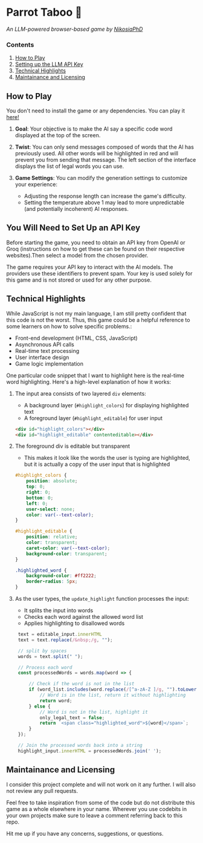 # Parrot Taboo 🦜
*An LLM-powered browser-based game by [NikosiaPhD](https://twitch.tv/nikosiaphd)*

### Contents

1. [How to Play](#how-to-play)
2. [Setting up the LLM API Key](#you-will-need-to-set-up-an-api-key)
3. [Technical Highlights](#technical-highlights)
4. [Maintainance and Licensing](#maintainance-and-licensing)

## How to Play
You don't need to install the game or any dependencies. You can play it [here!](http://nikosiaphd.github.io/ParrotTaboo)

1. **Goal**: Your objective is to make the AI say a specific code word displayed at the top of the screen.

2. **Twist**: You can only send messages composed of words that the AI has previously used. All other words will be highlighted in red and will prevent you from sending that message. The left section of the interface displays the list of legal words you can use.

3. **Game Settings**: You can modify the generation settings to customize your experience:
   - Adjusting the response length can increase the game's difficulty.
   - Setting the temperature above 1 may lead to more unpredictable (and potentially incoherent) AI responses.

## You Will Need to Set Up an API Key
Before starting the game, you need to obtain an API key from OpenAI or Groq (instructions on how to get these can be found on their respective websites).Then select a model from the chosen provider.

The game requires your API key to interact with the AI models. The providers use these identifiers to prevent spam. Your key is used solely for this game and is not stored or used for any other purpose.

## Technical Highlights
While JavaScript is not my main language, I am still pretty confident that this code is not the worst. Thus, this game could be a helpful reference to some learners on how to solve specific problems.:
- Front-end development (HTML, CSS, JavaScript)
- Asynchronous API calls
- Real-time text processing
- User interface design
- Game logic implementation

One particular code snippet that I want to highlight here is the real-time word highlighting. Here's a high-level explanation of how it works:

1. The input area consists of two layered `div` elements:
   - A background layer (`#highlight_colors`) for displaying highlighted text
   - A foreground layer (`#highlight_editable`) for user input

    ```html
    <div id="highlight_colors"></div>
    <div id="highlight_editable" contenteditable></div>
    ```

2. The foreground div is editable but transparent
    - This makes it look like the words the user is typing are highlighted, but it is actually a copy of the user input that is highlighted

    ```css
    #highlight_colors {
        position: absolute;
        top: 0;
        right: 0;
        bottom: 0;
        left: 0;
        user-select: none;
        color: var(--text-color);
    }

    #highlight_editable {
        position: relative;
        color: transparent;
        caret-color: var(--text-color);
        background-color: transparent;
    }

    .highlighted_word {
        background-color: #ff2222;
        border-radius: 5px;
    }
    ```

3. As the user types, the `update_highlight` function processes the input:
   - It splits the input into words
   - Checks each word against the allowed word list
   - Applies highlighting to disallowed words

   ```javascript
    text = editable_input.innerHTML
    text = text.replace(/&nbsp;/g, "");

    // split by spaces
    words = text.split(" ");

    // Process each word
    const processedWords = words.map(word => {

        // Check if the word is not in the list
        if (word_list.includes(word.replace(/[^a-zA-Z ]/g, "").toLowerCase())) {
            // Word is in the list, return it without highlighting
            return word;
        } else {
            // Word is not in the list, highlight it
            only_legal_text = false;
            return `<span class="highlighted_word">${word}</span>`;
        }
    });

    // Join the processed words back into a string
    highlight_input.innerHTML = processedWords.join(' ');
    ```



## Maintainance and Licensing
I consider this project complete and will not work on it any further. I will also not review any pull requests. 

Feel free to take inspiration from some of the code but do not distribute this game as a whole elsewhere in your name. Wherever you use codebits in your own projects make sure to leave a comment referring back to this repo. 

Hit me up if you have any concerns, suggestions, or questions.
